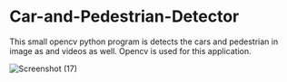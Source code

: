 # Car-and-Pedestrian-Detector
This small opencv python program is detects the cars and pedestrian in image as and videos as well. Opencv is used for this application.

![Screenshot (17)](https://user-images.githubusercontent.com/52347329/117546596-d1dd3080-b048-11eb-89ab-af3a68688a87.png)
